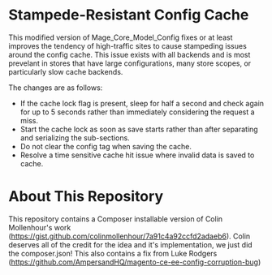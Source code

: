 Stampede-Resistant Config Cache
======

This modified version of Mage_Core_Model_Config fixes or at least improves the tendency of high-traffic sites to cause stampeding issues around the config cache. This issue exists with all backends and is most prevelant in stores that have large configurations, many store scopes, or particularly slow cache backends.

The changes are as follows:

* If the cache lock flag is present, sleep for half a second and check again for up to 5 seconds rather than immediately considering the request a miss.
* Start the cache lock as soon as save starts rather than after separating and serializing the sub-sections.
* Do not clear the config tag when saving the cache.
* Resolve a time sensitive cache hit issue where invalid data is saved to cache.

About This Repository
======

This repository contains a Composer installable version of Colin Mollenhour's work (https://gist.github.com/colinmollenhour/7a91c4a92ccfd2adaeb6).  Colin deserves all of the credit for the idea and it's implementation, we just did the composer.json!
This also contains a fix from Luke Rodgers (https://github.com/AmpersandHQ/magento-ce-ee-config-corruption-bug)
